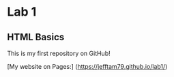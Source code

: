 # Lab 1
## HTML Basics

This is my first repository on GitHub!

[My website on Pages:] (https://jefftam79.github.io/lab1/)
